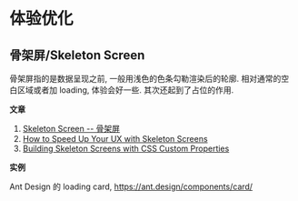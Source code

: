 # 体验优化

## 骨架屏/Skeleton Screen

骨架屏指的是数据呈现之前, 一般用浅色的色条勾勒渲染后的轮廓. 相对通常的空白区域或者加 loading, 体验会好一些. 其次还起到了占位的作用.

**文章**

1. [Skeleton Screen -- 骨架屏](http://www.bestvist.com/2018/01/19/skeleton-screen/)
2. [How to Speed Up Your UX with Skeleton Screens](https://www.sitepoint.com/how-to-speed-up-your-ux-with-skeleton-screens/)
2. [Building Skeleton Screens with CSS Custom Properties](https://css-tricks.com/building-skeleton-screens-css-custom-properties/)

**实例**

Ant Design 的 loading card, <https://ant.design/components/card/>
